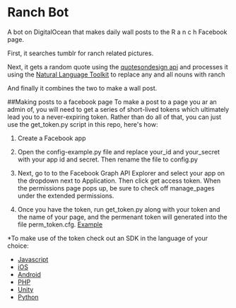 # Ranch Bot
A bot on DigitalOcean that makes daily wall posts to the R a n c h Facebook page.

First, it searches tumblr for ranch related pictures.

Next, it gets a random quote using the [quotesondesign api](http://quotesondesign.com/) and processes it using the [Natural Language Toolkit](http://www.nltk.org/) to replace any and all nouns with ranch

 And finally it combines the two to make a wall post.


##Making posts to a facebook page
To make a post to a page you ar an admin of, you will need to get a series of short-lived tokens which ultimately lead you to a never-expiring token. Rather than do all of that, you can just use the get_token.py script in this repo, here's how:
1. Create a Facebook app

2. Open the config-example.py file and replace your_id and your_secret with your app id and secret. Then rename the file to config.py

3. Next, go to to the Facebook Graph API Explorer and select your app on the dropdown next to Application. Then click get access token. When the permissions page pops up, be sure to check off manage_pages under the extended permissions.

4. Once you have the token, run get_token.py along with your token and the name of your page, and the permenant token will generated into the file perm_token.cfg.
[Example](https://raw.githubusercontent.com/biggie96/RanchBot/master/example.png)

*To make use of the token check out an SDK in the language of your choice:
- [Javascript](https://developers.facebook.com/docs/javascript)
- [iOS](https://developers.facebook.com/docs/ios)
- [Android](https://developers.facebook.com/docs/android)
- [PHP](https://developers.facebook.com/docs/reference/php/4.0.0)
- [Unity](https://developers.facebook.com/docs/unity)
- [Python](http://facebook-sdk.readthedocs.org/en/latest/)
